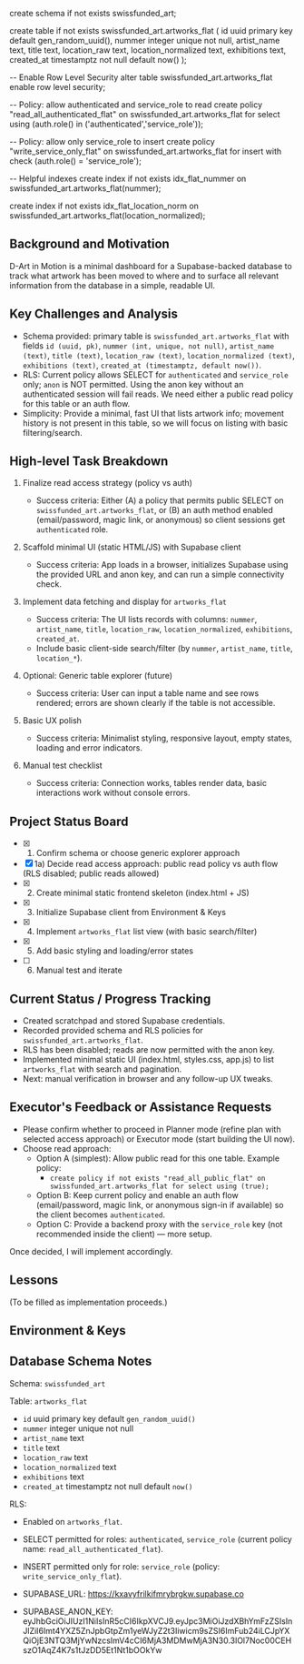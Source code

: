 create schema if not exists swissfunded_art;

create table if not exists swissfunded_art.artworks_flat (
  id uuid primary key default gen_random_uuid(),
  nummer integer unique not null,
  artist_name text,
  title text,
  location_raw text,
  location_normalized text,
  exhibitions text,
  created_at timestamptz not null default now()
);

-- Enable Row Level Security
alter table swissfunded_art.artworks_flat enable row level security;

-- Policy: allow authenticated and service_role to read
create policy "read_all_authenticated_flat"
on swissfunded_art.artworks_flat
for select
using (auth.role() in ('authenticated','service_role'));

-- Policy: allow only service_role to insert
create policy "write_service_only_flat"
on swissfunded_art.artworks_flat
for insert
with check (auth.role() = 'service_role');

-- Helpful indexes
create index if not exists idx_flat_nummer
  on swissfunded_art.artworks_flat(nummer);

create index if not exists idx_flat_location_norm
  on swissfunded_art.artworks_flat(location_normalized);
## Background and Motivation

D-Art in Motion is a minimal dashboard for a Supabase-backed database to track what artwork has been moved to where and to surface all relevant information from the database in a simple, readable UI.

## Key Challenges and Analysis

- Schema provided: primary table is `swissfunded_art.artworks_flat` with fields `id (uuid, pk)`, `nummer (int, unique, not null)`, `artist_name (text)`, `title (text)`, `location_raw (text)`, `location_normalized (text)`, `exhibitions (text)`, `created_at (timestamptz, default now())`.
- RLS: Current policy allows SELECT for `authenticated` and `service_role` only; `anon` is NOT permitted. Using the anon key without an authenticated session will fail reads. We need either a public read policy for this table or an auth flow.
- Simplicity: Provide a minimal, fast UI that lists artwork info; movement history is not present in this table, so we will focus on listing with basic filtering/search.

## High-level Task Breakdown

1) Finalize read access strategy (policy vs auth)
   - Success criteria: Either (A) a policy that permits public SELECT on `swissfunded_art.artworks_flat`, or (B) an auth method enabled (email/password, magic link, or anonymous) so client sessions get `authenticated` role.

2) Scaffold minimal UI (static HTML/JS) with Supabase client
   - Success criteria: App loads in a browser, initializes Supabase using the provided URL and anon key, and can run a simple connectivity check.

3) Implement data fetching and display for `artworks_flat`
   - Success criteria: The UI lists records with columns: `nummer`, `artist_name`, `title`, `location_raw`, `location_normalized`, `exhibitions`, `created_at`.
   - Include basic client-side search/filter (by `nummer`, `artist_name`, `title`, `location_*`).

4) Optional: Generic table explorer (future)
   - Success criteria: User can input a table name and see rows rendered; errors are shown clearly if the table is not accessible.

5) Basic UX polish
   - Success criteria: Minimalist styling, responsive layout, empty states, loading and error indicators.

6) Manual test checklist
   - Success criteria: Connection works, tables render data, basic interactions work without console errors.

## Project Status Board

- [x] 1) Confirm schema or choose generic explorer approach
- [x] 1a) Decide read access approach: public read policy vs auth flow (RLS disabled; public reads allowed)
- [x] 2) Create minimal static frontend skeleton (index.html + JS)
- [x] 3) Initialize Supabase client from Environment & Keys
- [x] 4) Implement `artworks_flat` list view (with basic search/filter)
- [x] 5) Add basic styling and loading/error states
- [ ] 6) Manual test and iterate

## Current Status / Progress Tracking

- Created scratchpad and stored Supabase credentials.
- Recorded provided schema and RLS policies for `swissfunded_art.artworks_flat`.
- RLS has been disabled; reads are now permitted with the anon key.
- Implemented minimal static UI (index.html, styles.css, app.js) to list `artworks_flat` with search and pagination.
- Next: manual verification in browser and any follow-up UX tweaks.

## Executor's Feedback or Assistance Requests

- Please confirm whether to proceed in Planner mode (refine plan with selected access approach) or Executor mode (start building the UI now).
- Choose read approach:
  - Option A (simplest): Allow public read for this one table. Example policy:
    - `create policy if not exists "read_all_public_flat" on swissfunded_art.artworks_flat for select using (true);`
  - Option B: Keep current policy and enable an auth flow (email/password, magic link, or anonymous sign-in if available) so the client becomes `authenticated`.
  - Option C: Provide a backend proxy with the `service_role` key (not recommended inside the client) — more setup.

Once decided, I will implement accordingly.

## Lessons

(To be filled as implementation proceeds.)

## Environment & Keys

## Database Schema Notes

Schema: `swissfunded_art`

Table: `artworks_flat`
- `id` uuid primary key default `gen_random_uuid()`
- `nummer` integer unique not null
- `artist_name` text
- `title` text
- `location_raw` text
- `location_normalized` text
- `exhibitions` text
- `created_at` timestamptz not null default `now()`

RLS:
- Enabled on `artworks_flat`.
- SELECT permitted for roles: `authenticated`, `service_role` (current policy name: `read_all_authenticated_flat`).
- INSERT permitted only for role: `service_role` (policy: `write_service_only_flat`).

- SUPABASE_URL: https://kxavyfrilkifmrybrgkw.supabase.co
- SUPABASE_ANON_KEY: eyJhbGciOiJIUzI1NiIsInR5cCI6IkpXVCJ9.eyJpc3MiOiJzdXBhYmFzZSIsInJlZiI6Imt4YXZ5ZnJpbGtpZm1yeWJyZ2t3Iiwicm9sZSI6ImFub24iLCJpYXQiOjE3NTQ3MjYwNzcsImV4cCI6MjA3MDMwMjA3N30.3lOl7Noc00CEHszO1AqZ4K7s1tJzDD5Et1Nt1bOOkYw



